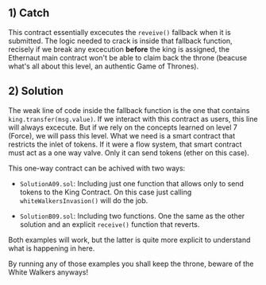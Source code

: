 ## 1) Catch
This contract essentially excecutes the ```reveive()``` fallback when it is submitted. The logic needed to crack is inside that fallback function, recisely if we break any excecution **before** the king is assigned, the Ethernaut main contract won't be able to claim back the throne (beacuse what's all about this level, an authentic Game of Thrones).


## 2) Solution
The weak line of code inside the fallback function is the one that contains ```king.transfer(msg.value)```. If we interact with this contract as users, this line will always excecute. But if we rely on the concepts learned on level 7 (Force), we will pass this level. What we need is a smart contract that restricts the inlet of tokens. If it were a flow system, that smart contract must act as a one way valve. Only it can send tokens (ether on this case).

This one-way contract can be achived with two ways:
- ```SolutionA09.sol```: Including just one function that allows only to send tokens to the King Contract. On this case just calling ```whiteWalkersInvasion()``` will do the job. 

- ```SolutionB09.sol```: Including two functions. One the same as the other solution and an explicit ```receive()``` function that reverts.

Both examples will work, but the latter is quite more explicit to understand what is happening in here.

By running any of those examples you shall keep the throne, beware of the White Walkers anyways!